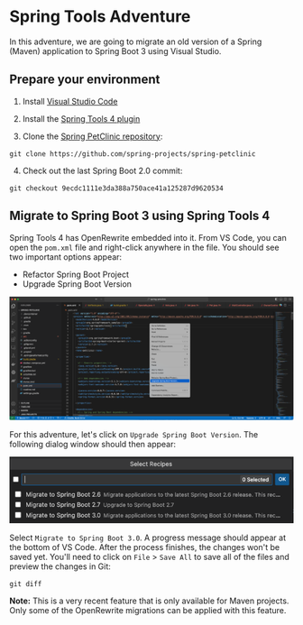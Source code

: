 # Spring Tools Adventure

In this adventure, we are going to migrate an old version
of a Spring (Maven) application to Spring Boot 3 using 
Visual Studio.

## Prepare your environment

1. Install [Visual Studio Code](https://code.visualstudio.com/)

2. Install the [Spring Tools 4 plugin](https://spring.io/tools)

3. Clone the [Spring PetClinic
   repository](https://github.com/spring-projects/spring-petclinic):

```shell
git clone https://github.com/spring-projects/spring-petclinic
```

4. Check out the last Spring Boot 2.0 commit:

```shell
git checkout 9ecdc1111e3da388a750ace41a125287d9620534
```

## Migrate to Spring Boot 3 using Spring Tools 4 

Spring Tools 4 has OpenRewrite embedded into it. From VS Code, you can open the
`pom.xml` file and right-click anywhere in the file. You should see two
important options appear:

* Refactor Spring Boot Project
* Upgrade Spring Boot Version

![Visual Studio Dialog](context-menu-options.png)

For this adventure, let's click on `Upgrade Spring Boot Version`. The following
dialog window should then appear: 

![Migration options](migration-options.png)

Select `Migrate to Spring Boot 3.0`. A progress message should appear at the
bottom of VS Code. After the process finishes, the changes won't be saved yet.
You'll need to click on `File` > `Save All` to save all of the files and preview
the changes in Git:

```shell
git diff
```

**Note:** This is a very recent feature that is only available for Maven
projects. Only some of the OpenRewrite migrations can be applied with this
feature.
